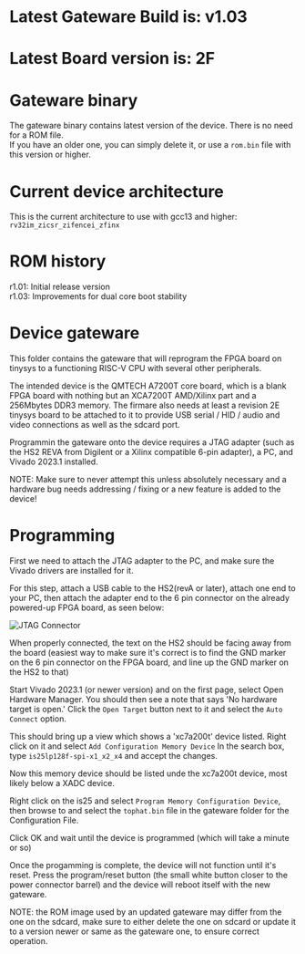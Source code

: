 # Latest Gateware Build is: v1.03
# Latest Board version is: 2F

# Gateware binary
The gateware binary contains latest version of the device.
There is no need for a ROM file.<br>
If you have an older one, you can simply delete it, or use a `rom.bin` file with this version or higher.

# Current device architecture
This is the current architecture to use with gcc13 and higher: `rv32im_zicsr_zifencei_zfinx`

# ROM history
r1.01: Initial release version<br>
r1.03: Improvements for dual core boot stability<br>

# Device gateware

This folder contains the gateware that will reprogram the FPGA board on tinysys to a functioning RISC-V CPU with several other peripherals.

The intended device is the QMTECH A7200T core board, which is a blank FPGA board with nothing but an XCA7200T AMD/Xilinx part and a 256Mbytes DDR3 memory. The firmare also needs at least a revision 2E tinysys board to be attached to it to provide USB serial / HID / audio and video connections as well as the sdcard port.

Programmin the gateware onto the device requires a JTAG adapter (such as the HS2 REVA from Digilent or a Xilinx compatible 6-pin adapter), a PC, and Vivado 2023.1 installed.

NOTE: Make sure to never attempt this unless absolutely necessary and a hardware bug needs addressing / fixing or a new feature is added to the device!

# Programming

First we need to attach the JTAG adapter to the PC, and make sure the Vivado drivers are installed for it.

For this step, attach a USB cable to the HS2(revA or later), attach one end to your PC, then attach the adapter end to the 6 pin connector on the already powered-up FPGA board, as seen below:

![JTAG Connector](./JTAG.png "JTAG Connector")

When properly connected, the text on the HS2 should be facing away from the board (easiest way to make sure it's correct is to find the GND marker on the 6 pin connector on the FPGA board, and line up the GND marker on the HS2 to that)

Start Vivado 2023.1 (or newer version) and on the first page, select Open Hardware Manager.
You should then see a note that says 'No hardware target is open.' Click the `Open Target` button next to it and select the `Auto Connect` option.

This should bring up a view which shows a 'xc7a200t' device listed. Right click on it and select `Add Configuration Memory Device`
In the search box, type `is25lp128f-spi-x1_x2_x4` and accept the changes.

Now this memory device should be listed unde the xc7a200t device, most likely below a XADC device.

Right click on the is25 and select `Program Memory Configuration Device`, then browse to and select the `tophat.bin` file in the gateware folder for the Configuration File.

Click OK and wait until the device is programmed (which will take a minute or so)

Once the progamming is complete, the device will not function until it's reset. Press the program/reset button (the small white button closer to the power connector barrel) and the device will reboot itself with the new gateware.

NOTE: the ROM image used by an updated gateware may differ from the one on the sdcard, make sure to either delete the one on sdcard or update it to a version newer or same as the gateware one, to ensure correct operation.
